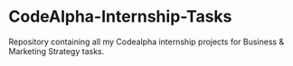 # CodeAlpha-Internship-Tasks
Repository containing all my Codealpha internship projects for Business &amp; Marketing Strategy tasks.
